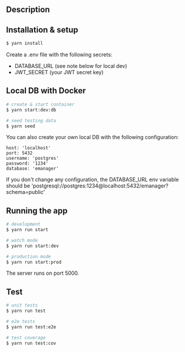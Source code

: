 ## Description

## Installation & setup

```bash
$ yarn install
```

Create a .env file with the following secrets:

- DATABASE_URL (see note below for local dev)
- JWT_SECRET (your JWT secret key)

## Local DB with Docker

```bash
# create & start container
$ yarn start:dev:db

# seed testing data
$ yarn seed
```

You can also create your own local DB with the following configuration:

```
host: 'localhost'
port: 5432
username: 'postgres'
password: '1234'
database: 'emanager'
```

If you don't change any configuration, the DATABASE_URL env variable should be 'postgresql://postgres:1234@localhost:5432/emanager?schema=public'

## Running the app

```bash
# development
$ yarn run start

# watch mode
$ yarn run start:dev

# production mode
$ yarn run start:prod
```

The server runs on port 5000.

## Test

```bash
# unit tests
$ yarn run test

# e2e tests
$ yarn run test:e2e

# test coverage
$ yarn run test:cov
```

